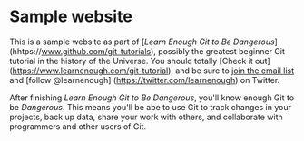 # Sample website

This is a sample website as part of [*Learn Enough Git to Be Dangerous*] (hhtps://www.github.com/git-tutorials), possibly the greatest beginner Git tutorial in the history of the Universe. You should totally [Check it out] (https://www.learnenough.com/git-tutorial), and be sure to [join the email list](https://www.learnenough.com/#email_list) and [follow @learnenough] (https://twitter.com/learnenough) on Twitter.

After finishing *Learn Enough Git to Be Dangerous*, you'll know enough Git to be *Dangerous*. This means you'll be abe to use Git to track changes in your projects, back up data, share your work with others, and collaborate with programmers and other users of Git.
